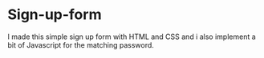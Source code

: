 # Sign-up-form
I made this simple sign up form with HTML and CSS and i also implement a bit of Javascript for the matching password.
